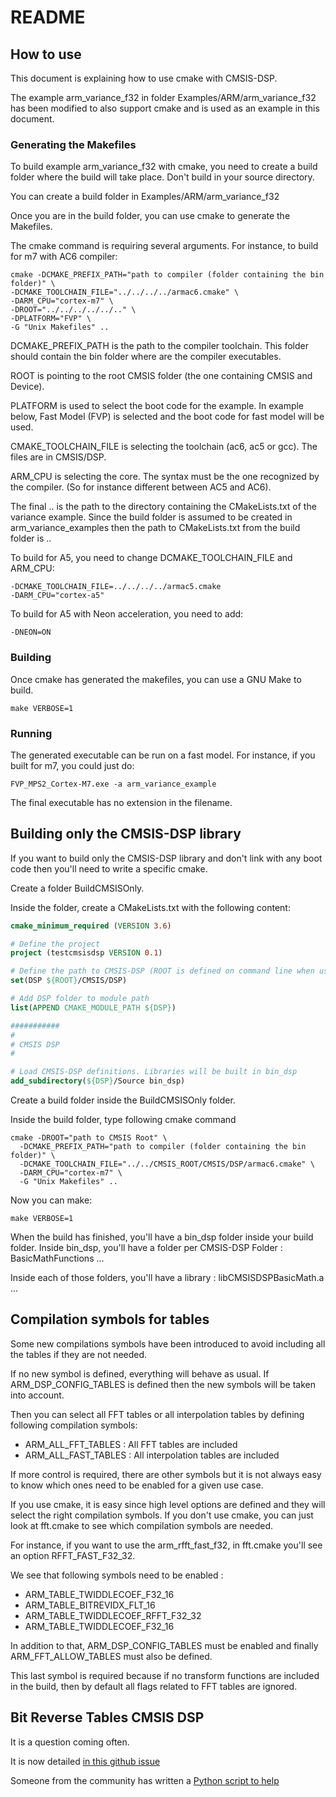 # README

## How to use

This document is explaining how to use cmake with CMSIS-DSP.

The example arm_variance_f32 in folder Examples/ARM/arm_variance_f32 has been modified to also
support cmake and is used as an example in this document.

### Generating the Makefiles

To build example arm_variance_f32 with cmake, you need to create a build folder where the build will take place. Don't build in your source directory.

You can create a build folder in Examples/ARM/arm_variance_f32

Once you are in the build folder, you can use cmake to generate the Makefiles.

The cmake command is requiring several arguments. For instance, to build for m7 with AC6 compiler:

    cmake -DCMAKE_PREFIX_PATH="path to compiler (folder containing the bin folder)" \
    -DCMAKE_TOOLCHAIN_FILE="../../../../armac6.cmake" \
    -DARM_CPU="cortex-m7" \
    -DROOT="../../../../../.." \
    -DPLATFORM="FVP" \
    -G "Unix Makefiles" ..
  
DCMAKE_PREFIX_PATH is the path to the compiler toolchain. This folder should contain the bin folder where are the compiler executables.

ROOT is pointing to the root CMSIS folder (the one containing CMSIS and Device).

PLATFORM is used to select the boot code for the example. In example below, Fast Model (FVP) is selected and the boot code for fast model will be used.

CMAKE_TOOLCHAIN_FILE is selecting the toolchain (ac6, ac5 or gcc). The files are in CMSIS/DSP.

ARM_CPU is selecting the core. The syntax must be the one recognized by the compiler.
(So for instance different between AC5 and AC6).

The final .. is the path to the directory containing the CMakeLists.txt of the variance example.
Since the build folder is assumed to be created in arm_variance_examples then the path to CMakeLists.txt from the build folder is ..

To build for A5, you need to change DCMAKE_TOOLCHAIN_FILE and ARM_CPU:

    -DCMAKE_TOOLCHAIN_FILE=../../../../armac5.cmake 
    -DARM_CPU="cortex-a5"

To build for A5 with Neon acceleration, you need to add:
  
    -DNEON=ON

### Building 

Once cmake has generated the makefiles, you can use a GNU Make to build.

    make VERBOSE=1

### Running

The generated executable can be run on a fast model. 
For instance, if you built for m7, you could just do:

    FVP_MPS2_Cortex-M7.exe -a arm_variance_example

The final executable has no extension in the filename. 

## Building only the CMSIS-DSP library

If you want to build only the CMSIS-DSP library and don't link with any boot code then you'll need to write a specific cmake.

Create a folder BuildCMSISOnly.

Inside the folder, create a CMakeLists.txt with the following content:

```cmake
cmake_minimum_required (VERSION 3.6)

# Define the project
project (testcmsisdsp VERSION 0.1)

# Define the path to CMSIS-DSP (ROOT is defined on command line when using cmake)
set(DSP ${ROOT}/CMSIS/DSP)

# Add DSP folder to module path
list(APPEND CMAKE_MODULE_PATH ${DSP})

########### 
#
# CMSIS DSP
#

# Load CMSIS-DSP definitions. Libraries will be built in bin_dsp
add_subdirectory(${DSP}/Source bin_dsp)
```

Create a build folder inside the BuildCMSISOnly folder.

Inside the build folder, type following cmake command

    cmake -DROOT="path to CMSIS Root" \
      -DCMAKE_PREFIX_PATH="path to compiler (folder containing the bin folder)" \
      -DCMAKE_TOOLCHAIN_FILE="../../CMSIS_ROOT/CMSIS/DSP/armac6.cmake" \
      -DARM_CPU="cortex-m7" \
      -G "Unix Makefiles" ..

Now you can make:

    make VERBOSE=1

When the build has finished, you'll have a bin_dsp folder inside your build folder.
Inside bin_dsp, you'll have a folder per CMSIS-DSP Folder : BasicMathFunctions ...

Inside each of those folders, you'll  have a library : libCMSISDSPBasicMath.a ...



## Compilation symbols for tables

Some new compilations symbols have been introduced to avoid including all the tables if they are not needed.

If no new symbol is defined, everything will behave as usual. If ARM_DSP_CONFIG_TABLES is defined then the new symbols will be taken into account.

Then you can select all FFT tables or all interpolation tables by defining following compilation symbols:

* ARM_ALL_FFT_TABLES : All FFT tables are included 
* ARM_ALL_FAST_TABLES : All interpolation tables are included

If more control is required, there are other symbols but it is not always easy to know which ones need to be enabled for a given use case.

If you use cmake, it is easy since high level options are defined and they will select the right compilation symbols. If you don't use cmake, you can just look at fft.cmake to see which compilation symbols are needed.

For instance, if you want to use the arm_rfft_fast_f32, in fft.cmake you'll see an option RFFT_FAST_F32_32.

We see that following symbols need to be enabled :

* ARM_TABLE_TWIDDLECOEF_F32_16 
* ARM_TABLE_BITREVIDX_FLT_16
* ARM_TABLE_TWIDDLECOEF_RFFT_F32_32
* ARM_TABLE_TWIDDLECOEF_F32_16

In addition to that, ARM_DSP_CONFIG_TABLES must be enabled and finally ARM_FFT_ALLOW_TABLES must also be defined.

This last symbol is required because if no transform functions are included in the build, then by default all flags related to FFT tables are ignored.


## Bit Reverse Tables CMSIS DSP

It is a question coming often.

It is now detailed [in this github issue](https://github.com/ARM-software/CMSIS_5/issues/858)

Someone from the community has written a [Python script to help](https://gist.github.com/rosek86/d0d709852fddf36193071d7f61987bae)